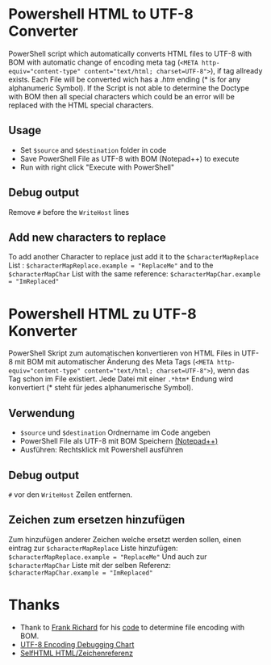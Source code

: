 Powershell HTML to UTF-8 Converter
=======
PowerShell script which automatically converts HTML files to UTF-8 with BOM with automatic change of encoding meta tag (```<META http-equiv="content-type" content="text/html; charset=UTF-8">```), if tag allready exists. Each File will be converted wich has a .*htm* ending (* is for any alphanumeric Symbol). If the Script is not able to determine the Doctype with BOM then all special characters which could be an error will be replaced with the HTML special characters.

Usage
-------
- Set ```$source``` and ```$destination``` folder in code
- Save PowerShell File as UTF-8 with BOM (Notepad++) to execute
- Run with right click "Execute with PowerShell"

Debug output
-------
Remove ```#``` before the ```WriteHost``` lines

Add new characters to replace
-------
To add another Character to replace just add it to the ```$characterMapReplace``` List :
```$characterMapReplace.example = "ReplaceMe"```
and to the ```$characterMapChar``` List with the same reference:
```$characterMapChar.example = "ImReplaced"```

Powershell HTML zu UTF-8 Konverter
=======
PowerShell Skript zum automatischen konvertieren von HTML Files in UTF-8 mit BOM mit automatischer Änderung des Meta Tags (```<META http-equiv="content-type" content="text/html; charset=UTF-8">```), wenn das Tag schon im File existiert. Jede Datei mit einer ```.*htm*``` Endung wird konvertiert (* steht für jedes alphanumerische Symbol).

Verwendung
-------
- ```$source``` und ```$destination``` Ordnername im Code angeben
- PowerShell File als UTF-8 mit BOM Speichern [(Notepad++)](https://notepad-plus-plus.org/)
- Ausführen: Rechtsklick mit Powershell ausführen

Debug output
-------
```#``` vor den ```WriteHost``` Zeilen entfernen.

Zeichen zum ersetzen hinzufügen
-------
Zum hinzufügen anderer Zeichen welche ersetzt werden sollen, einen eintrag zur ```$characterMapReplace``` Liste hinzufügen:
```$characterMapReplace.example = "ReplaceMe"```
Und auch zur ```$characterMapChar``` Liste mit der selben Referenz:
```$characterMapChar.example = "ImReplaced"```

Thanks
=======
- Thank to [Frank Richard](https://www.blogger.com/profile/09790670975486771457) for his [code](http://franckrichard.blogspot.co.at/2010/08/powershell-get-encoding-file-type.html) to determine file encoding with BOM.
- [UTF-8 Encoding Debugging Chart](http://www.i18nqa.com/debug/utf8-debug.html)
- [SelfHTML HTML/Zeichenreferenz](https://wiki.selfhtml.org/wiki/Referenz:HTML/Zeichenreferenz#Latin1-Erg.C3.A4nzung)